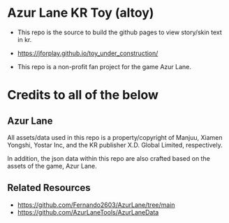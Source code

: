 # Azur Lane KR Toy (altoy)
- This repo is the source to build the github pages to view story/skin text in kr.
- https://jforplay.github.io/toy_under_construction/

- This repo is a non-profit fan project for the game Azur Lane.

# Credits to all of the below
## Azur Lane
All assets/data used in this repo is a property/copyright of Manjuu, Xiamen Yongshi, Yostar Inc, and the KR publisher X.D. Global Limited, respectively.

In addition, the json data within this repo are also crafted based on the assets of the game, Azur Lane.

## Related Resources
- https://github.com/Fernando2603/AzurLane/tree/main
- https://github.com/AzurLaneTools/AzurLaneData
